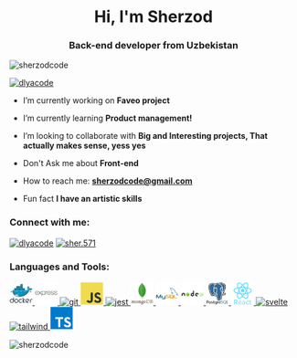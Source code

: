 
<h1 align="center">Hi, I'm Sherzod</h1>
<h3 align="center">Back-end developer from Uzbekistan</h3>

<p align="left"> <img src="https://komarev.com/ghpvc/?username=sherzodcode&label=Profile%20views&color=0e75b6&style=flat" alt="sherzodcode" /> </p>

<p align="left"> <a href="https://twitter.com/dlyacode" target="blank"><img src="https://img.shields.io/twitter/follow/dlyacode?logo=twitter&style=for-the-badge" alt="dlyacode" /></a> </p>

- I’m currently working on **Faveo project**

- I’m currently learning **Product management!**

- I’m looking to collaborate with **Big and Interesting projects, That actually makes sense, yess yes**

- Don't Ask me about **Front-end**

- How to reach me: **sherzodcode@gmail.com**

- Fun fact **I have an artistic skills**

<h3 align="left">Connect with me:</h3>
<p align="left">
<a href="https://twitter.com/dlyacode" target="blank"><img align="center" src="https://raw.githubusercontent.com/rahuldkjain/github-profile-readme-generator/master/src/images/icons/Social/twitter.svg" alt="dlyacode" height="30" width="40" /></a>
<a href="https://instagram.com/sher.571" target="blank"><img align="center" src="https://raw.githubusercontent.com/rahuldkjain/github-profile-readme-generator/master/src/images/icons/Social/instagram.svg" alt="sher.571" height="30" width="40" /></a>
</p>

<h3 align="left">Languages and Tools:</h3>
 <a href="https://www.docker.com/" target="_blank" rel="noreferrer"> <img src="https://raw.githubusercontent.com/devicons/devicon/master/icons/docker/docker-original-wordmark.svg" alt="docker" width="40" height="40"/> </a> <a href="https://expressjs.com" target="_blank" rel="noreferrer"> <img src="https://raw.githubusercontent.com/devicons/devicon/master/icons/express/express-original-wordmark.svg" alt="express" width="40" height="40"/> </a> <a href="https://git-scm.com/" target="_blank" rel="noreferrer"> <img src="https://www.vectorlogo.zone/logos/git-scm/git-scm-icon.svg" alt="git" width="40" height="40"/> </a>  <a href="https://developer.mozilla.org/en-US/docs/Web/JavaScript" target="_blank" rel="noreferrer"> <img src="https://raw.githubusercontent.com/devicons/devicon/master/icons/javascript/javascript-original.svg" alt="javascript" width="40" height="40"/> </a> <a href="https://jestjs.io" target="_blank" rel="noreferrer"> <img src="https://www.vectorlogo.zone/logos/jestjsio/jestjsio-icon.svg" alt="jest" width="40" height="40"/> </a> <a href="https://www.mongodb.com/" target="_blank" rel="noreferrer"> <img src="https://raw.githubusercontent.com/devicons/devicon/master/icons/mongodb/mongodb-original-wordmark.svg" alt="mongodb" width="40" height="40"/> </a> <a href="https://www.mysql.com/" target="_blank" rel="noreferrer"> <img src="https://raw.githubusercontent.com/devicons/devicon/master/icons/mysql/mysql-original-wordmark.svg" alt="mysql" width="40" height="40"/> </a> <a href="https://nodejs.org" target="_blank" rel="noreferrer"> <img src="https://raw.githubusercontent.com/devicons/devicon/master/icons/nodejs/nodejs-original-wordmark.svg" alt="nodejs" width="40" height="40"/> </a>  </a> <a href="https://www.postgresql.org" target="_blank" rel="noreferrer"> <img src="https://raw.githubusercontent.com/devicons/devicon/master/icons/postgresql/postgresql-original-wordmark.svg" alt="postgresql" width="40" height="40"/> </a>  </a> <a href="https://reactjs.org/" target="_blank" rel="noreferrer"> <img src="https://raw.githubusercontent.com/devicons/devicon/master/icons/react/react-original-wordmark.svg" alt="react" width="40" height="40"/> </a>  </a> <a href="https://svelte.dev" target="_blank" rel="noreferrer"> <img src="https://upload.wikimedia.org/wikipedia/commons/1/1b/Svelte_Logo.svg" alt="svelte" width="40" height="40"/> </a> <a href="https://tailwindcss.com/" target="_blank" rel="noreferrer"> <img src="https://www.vectorlogo.zone/logos/tailwindcss/tailwindcss-icon.svg" alt="tailwind" width="40" height="40"/> </a> <a href="https://www.typescriptlang.org/" target="_blank" rel="noreferrer"> <img src="https://raw.githubusercontent.com/devicons/devicon/master/icons/typescript/typescript-original.svg" alt="typescript" width="40" height="40"/> </a> </p>

<!-- <p><img align="left" src="https://github-readme-stats.vercel.app/api/top-langs?username=sherzodcode&show_icons=true&locale=en&layout=compact" alt="sherzodcode" /></p> -->

<!-- <p>&nbsp;<img align="center" src="https://github-readme-stats.vercel.app/api?username=sherzodcode&show_icons=true&locale=en" alt="sherzodcode" /></p> -->

<p><img align="center" src="https://github-readme-streak-stats.herokuapp.com/?user=sherzodcode&" alt="sherzodcode" /></p>
